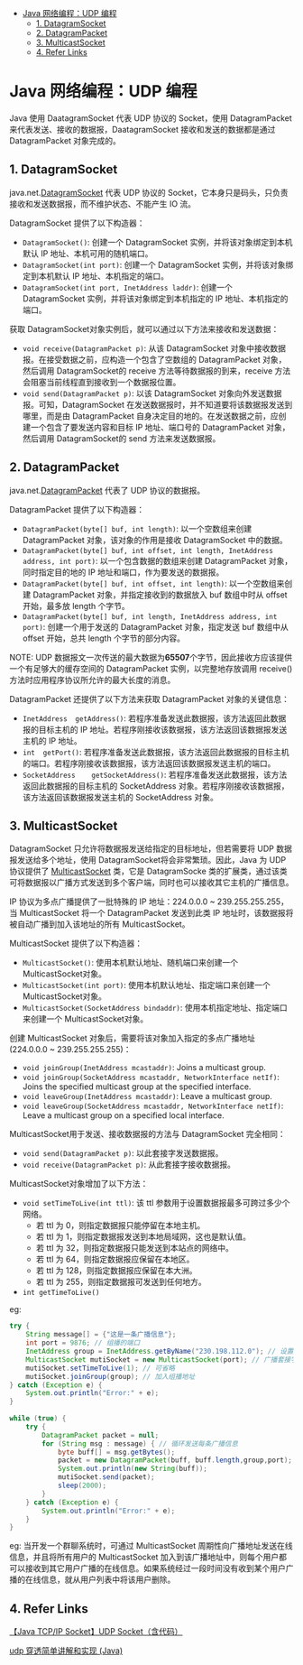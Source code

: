- [Java 网络编程：UDP 编程](#java-udp)
	- [1. DatagramSocket](#1-datagramsocket)
	- [2. DatagramPacket](#2-datagrampacket)
	- [3. MulticastSocket](#3-multicastsocket)
	- [4. Refer Links](#4-refer-links)

# Java 网络编程：UDP 编程

Java 使用 DaatagramSocket 代表 UDP 协议的 Socket，使用 DatagramPacket 来代表发送、接收的数据报，DaatagramSocket 接收和发送的数据都是通过 DatagramPacket 对象完成的。

## 1. DatagramSocket

java.net.[DatagramSocket](https://docs.oracle.com/javase/9/docs/api/java/net/DatagramSocket.html) 代表 UDP 协议的 Socket，它本身只是码头，只负责接收和发送数据报，而不维护状态、不能产生 IO 流。

DatagramSocket 提供了以下构造器：
- `DatagramSocket​()`: 创建一个 DatagramSocket 实例，并将该对象绑定到本机默认 IP 地址、本机可用的随机端口。
- `DatagramSocket​(int port)`: 创建一个 DatagramSocket 实例，并将该对象绑定到本机默认 IP 地址、本机指定的端口。
- `DatagramSocket​(int port, InetAddress laddr)`: 创建一个 DatagramSocket 实例，并将该对象绑定到本机指定的 IP 地址、本机指定的端口。

获取 DatagramSocket​对象实例后，就可以通过以下方法来接收和发送数据：
- `void	receive​(DatagramPacket p)`: 从该 DatagramSocket 对象中接收数据报。在接受数据之前，应构造一个包含了空数组的 DatagramPacket 对象，然后调用 DatagramSocket​的 receive 方法等待数据报的到来，receive 方法会阻塞当前线程直到接收到一个数据报位置。
- `void	send​(DatagramPacket p)`: 以该 DatagramSocket 对象向外发送数据报。可知，DatagramSocket 在发送数据报时，并不知道要将该数据报发送到哪里，而是由 DatagramPacket 自身决定目的地的。在发送数据之前，应创建一个包含了要发送内容和目标 IP 地址、端口号的 DatagramPacket 对象，然后调用 DatagramSocket​的 send 方法来发送数据报。

## 2. DatagramPacket

java.net.[DatagramPacket](https://docs.oracle.com/javase/9/docs/api/java/net/DatagramPacket.html) 代表了 UDP 协议的数据报。

DatagramPacket 提供了以下构造器：
- `DatagramPacket​(byte[] buf, int length)`: 以一个空数组来创建 DatagramPacket 对象，该对象的作用是接收 DatagramSocket 中的数据。
- `DatagramPacket​(byte[] buf, int offset, int length, InetAddress address, int port)`: 以一个包含数据的数组来创建 DatagramPacket 对象，同时指定目的地的 IP 地址和端口，作为要发送的数据报。
- `DatagramPacket​(byte[] buf, int offset, int length)`: 以一个空数组来创建 DatagramPacket 对象，并指定接收到的数据放入 buf 数组中时从 offset 开始，最多放 length 个字节。
- `DatagramPacket​(byte[] buf, int length, InetAddress address, int port)`: 创建一个用于发送的 DatagramPacket 对象，指定发送 buf 数组中从 offset 开始，总共 length 个字节的部分内容。

NOTE: UDP 数据报文一次传送的最大数据为**65507**个字节，因此接收方应该提供一个有足够大的缓存空间的 DatagramPacket 实例，以完整地存放调用 receive() 方法时应用程序协议所允许的最大长度的消息。

DatagramPacket 还提供了以下方法来获取 DatagramPacket 对象的关键信息：
- `InetAddress	getAddress​()`: 若程序准备发送此数据报，该方法返回此数据报的目标主机的 IP 地址。若程序刚接收该数据报，该方法返回该数据报发送主机的 IP 地址。
- `int	getPort​()`: 若程序准备发送此数据报，该方法返回此数据报的目标主机的端口。若程序刚接收该数据报，该方法返回该数据报发送主机的端口。
- `SocketAddress	getSocketAddress​()`: 若程序准备发送此数据报，该方法返回此数据报的目标主机的 SocketAddress 对象。若程序刚接收该数据报，该方法返回该数据报发送主机的 SocketAddress 对象。

## 3. MulticastSocket

DatagramSocket ​只允许将数据报发送给指定的目标地址，但若需要将 UDP 数据报发送给多个地址，使用 DatagramSocket​将会非常繁琐。因此，Java 为 UDP 协议提供了 [MulticastSocket](https://docs.oracle.com/javase/9/docs/api/java/net/MulticastSocket.html) 类，它是 DatagramSocke 类的扩展类，通过该类可将数据报以广播方式发送到多个客户端，同时也可以接收其它主机的广播信息。

IP 协议为多点广播提供了一批特殊的 IP 地址：224.0.0.0 ~ 239.255.255.255，当 MulticastSocket 将一个 DatagramPacket 发送到此类 IP 地址时，该数据报将被自动广播到加入该地址的所有 MulticastSocket。

MulticastSocket 提供了以下构造器：
- `MulticastSocket​()`: 使用本机默认地址、随机端口来创建一个 MulticastSocket​对象。
- `MulticastSocket​(int port)`: 使用本机默认地址、指定端口来创建一个 MulticastSocket​对象。
- `MulticastSocket​(SocketAddress bindaddr)`: 使用本机指定地址、指定端口来创建一个 MulticastSocket​对象。

创建 MulticastSocket​ 对象后，需要将该对象加入指定的多点广播地址 (224.0.0.0 ~ 239.255.255.255)：
- `void	joinGroup​(InetAddress mcastaddr)`: Joins a multicast group.
- `void	joinGroup​(SocketAddress mcastaddr, NetworkInterface netIf)`: Joins the specified multicast group at the specified interface.
- `void	leaveGroup​(InetAddress mcastaddr)`: Leave a multicast group.
- `void	leaveGroup​(SocketAddress mcastaddr, NetworkInterface netIf)`: Leave a multicast group on a specified local interface.

MulticastSocket​用于发送、接收数据报的方法与 DatagramSocket 完全相同：
- `void send(DatagramPacket p)`: 以此套接字发送数据报。
- `void receive(DatagramPacket p)`: 从此套接字接收数据报。

MulticastSocket​对象增加了以下方法：
- `void	setTimeToLive​(int ttl)`: 该 ttl 参数用于设置数据报最多可跨过多少个网络。
  - 若 ttl 为 0，则指定数据报只能停留在本地主机。
  - 若 ttl 为 1，则指定数据报发送到本地局域网，这也是默认值。
  - 若 ttl 为 32，则指定数据报只能发送到本站点的网络中。
  - 若 ttl 为 64，则指定数据报应保留在本地区。
  - 若 ttl 为 128，则指定数据报应保留在本大洲。
  - 若 ttl 为 255，则指定数据报可发送到任何地方。
- `int getTimeToLive()`

eg:
```java
try {
    String message[] = {"这是一条广播信息"}; 
    int port = 9876; // 组播的端口  
    InetAddress group = InetAddress.getByName("230.198.112.0"); // 设置广播组地址 224.0.0.0 ~ 239.255.255.255
    MulticastSocket mutiSocket = new MulticastSocket(port); // 广播套接字将在 port 端口广播  
    mutiSocket.setTimeToLive(1); // 可省略  
    mutiSocket.joinGroup(group); // 加入组播地址 
} catch (Exception e) {
    System.out.println("Error:" + e);  
}  
     
while (true) {  
    try {  
        DatagramPacket packet = null;  
        for (String msg : message) { // 循环发送每条广播信息
            byte buff[] = msg.getBytes();  
            packet = new DatagramPacket(buff, buff.length,group,port);  
            System.out.println(new String(buff));  
            mutiSocket.send(packet);  
            sleep(2000);  
        }  
    } catch (Exception e) {  
        System.out.println("Error:" + e);  
    }  
}  
```

eg: 当开发一个群聊系统时，可通过 MulticastSocket 周期性向广播地址发送在线信息，并且将所有用户的 MulticastSocket 加入到该广播地址中，则每个用户都可以接收到其它用户广播的在线信息。如果系统经过一段时间没有收到某个用户广播的在线信息，就从用户列表中将该用户删除。

## 4. Refer Links

[【Java TCP/IP Socket】UDP Socket（含代码）](https://blog.csdn.net/ns_code/article/details/14128987)

<!-- todo: -->
[udp 穿透简单讲解和实现 (Java)](http://www.cnblogs.com/wunaozai/p/5545150.html)